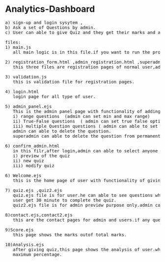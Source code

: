 # Analytics-Dashboard
<pre>
a) sign-up and login sysytem ,
b) Ask a set of Questions by admin.
c) User can able to give Quiz and they get their marks and able to see their analysis and download it.

files:
1) main.js 
   all main logic is in this file.if you want to run the program or to start the server, nodemon main.js.
   
2) registration_form.html ,admin_registration.html ,superadmin_registration.html
   this three files are registration pages of normal user,admin,superadmin respectively with validation.
   
3) validation.js
   this is validation file for registration pages.
   
4) login.html
   login page for all type of user.
   
5) admin_panel.ejs
   This is the admin panel page with functionality of adding three types of questions:
   i) range questions  (admin can set min and max range)
   ii) True-False questions  ( admin can set true false options with their marks )
   iii) multiple Question questions ( admin can able to set their options as many as he wants )
   admin can able to delete the question.
   superadmin can able to delete the question from permanent database.
   
6) confirm_admin.html
   in this filr,after login,admin can able to select anyone of the options:
   i) preview of the quiz
   ii) new quiz
   iii) modify quiz
   
6) Welcome.ejs
   this is the home page of user with functionality of giving quiz,showing marks,showing analysis.
   
7) quiz.ejs ,quiz2.ejs
   quiz.ejs file is for user.he can able to see questions which is set by the admin with the buttons submit and back to home.
   user get 30 minute to complete the quiz.
   quiz2.ejs file is for admin preview purpose only.admin can able to see question set by him/her.
   
8)contact.ejs,contact2.ejs
   this are the contact pages for admin and users.if any query arises,he/she can able to do mail directly from this page.
   
9)Score.ejs
   this page shows the marks outof total marks.
   
10)Analysis.ejs
   after giving quiz,this page shows the analysis of user.which contain their name,email id,time,date,score with comparision of thier marks with average marks,
   maximum percentage.
   
</pre>
